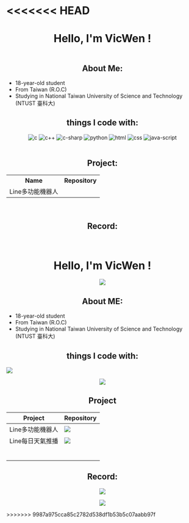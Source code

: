 <<<<<<< HEAD
    <h1 align="center">Hello, I'm VicWen !</h1>
    <p align="center">
        <img src="https://gifdb.com/images/high/cartoon-character-louise-belcher-coding-is-fun-ctmkcciuc1gyxos2.gif" alt="">
    </p>
    <h2 align="center">About Me:</h2>
    <ul>
        <li>18-year-old student</li>
        <li>From Taiwan (R.O.C)</li>
        <li>Studying in National Taiwan University of Science and Technology (NTUST 臺科大)</li>
    </ul>
    <h2 align="center">things I code with:</h2>
    <p align="center">
        <img src="https://img.shields.io/static/v1?message=C&logo=C&labelColor=5c5c5c&color=1182c3&logoColor=1182c3&label=%20&style=plastic" alt="c">
        <img src="https://img.shields.io/static/v1?message=C%2B%2B&logo=c%2B%2B&labelColor=5c5c5c&color=7FFFD4&logoColor=7FFFD4&label=%20&style=plastic" alt="c++">
        <img src="https://img.shields.io/static/v1?message=python&logo=python&labelColor=5c5c5c&color=orange&logoColor=orange&label=%20&style=plastic" alt="c-sharp">
        <img src="https://img.shields.io/static/v1?message=C%2B%2B&logo=c%2B%2B&labelColor=5c5c5c&color=7FFFD4&logoColor=7FFFD4&label=%20&style=plastic" alt="python">
        <img src="https://img.shields.io/static/v1?message=html&logo=html5&labelColor=5c5c5c&color=1182c3&logoColor=white&label=%20&style=plastic" alt="html">
        <img src="https://img.shields.io/static/v1?message=css&logo=css3&labelColor=5c5c5c&color=1182c3&logoColor=white&label=%20&style=plastic" alt="css">
        <img src="https://img.shields.io/static/v1?message=JavaScript&logo=JavaScript&labelColor=5c5c5c&color=1182c3&logoColor=white&label=%20&style=plastic" alt="java-script">
        <br><br>
        <img src="https://github-readme-stats.vercel.app/api/top-langs?username=vicwen0418&show_icons=true&locale=en&layout=compact&theme=nightowl" alt="">
    </p>
    <h2 align="center">Project:</h2>
    <p align="center">
        <table>
            <tr>
                <th>Name</th>
                <th>Repository</th>
            </tr>
            <tr>
                <td>Line多功能機器人</td>
                <td><img src="https://github-readme-stats.vercel.app/api/pin/?username=vicwen0418&repo=Line-Assistant-Bot&theme=nightowl" alt=""></td>
            </tr>
        </table>        
    </p>
    <h2 align="center">Record:</h2>
    <p align="center">
        <img src="https://github-readme-streak-stats.herokuapp.com/?user=vicwen0418&theme=nightowl" alt="">
        <img src="https://github-profile-trophy.vercel.app/?username=vicwen0418&theme=tokyonight" alt="">
    </p>
=======
# <center> Hello, I'm VicWen ! </center>


<center>

![](https://gifdb.com/images/high/cartoon-character-louise-belcher-coding-is-fun-ctmkcciuc1gyxos2.gif)
    
</center>

## <center> About ME: </center>

* 18-year-old student
* From Taiwan (R.O.C)
* Studying in National Taiwan University of Science and Technology (NTUST 臺科大)



## <center> things I code with: </center>

![](https://i.imgur.com/Pwdioks.png)

<center>
    
![](https://github-readme-stats.vercel.app/api/top-langs?username=vicwen0418&show_icons=true&locale=en&layout=compact&theme=nightowl)

</center>
    
## <center> Project </center>

<center>
    
| Project | Repository  |
| -------- | --------|
| Line多功能機器人     | ![](https://github-readme-stats.vercel.app/api/pin/?username=vicwen0418&repo=Line-Assistant-Bot&theme=nightowl)     |
| Line每日天氣推播 | ![](https://github-readme-stats.vercel.app/api/pin/?username=vicwen0418&repo=Line-Weather-Notify-Bot&theme=nightowl) |
|      |      |
|      |      |
|      |      |
|      |      |
|      |      |
|      |      |

</center>

## <center> Record: </center>

<center>

![](https://github-readme-streak-stats.herokuapp.com/?user=vicwen0418&theme=nightowl)

</center>
    
<center>
    
![](https://github-profile-trophy.vercel.app/?username=vicwen0418&theme=tokyonight)

</center>
>>>>>>> 9987a975cca85c2782d538df1b53b5c07aabb97f
